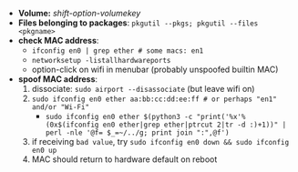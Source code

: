 - **Volume:** _shift-option-volumekey_
- **Files belonging to packages**: `pkgutil --pkgs; pkgutil --files <pkgname>`
- **check MAC address**:
    - `ifconfig en0 | grep ether # some macs: en1`
    - `networksetup -listallhardwareports`
    - option-click on wifi in menubar (probably unspoofed builtin MAC)
- **spoof MAC address**:
    1. dissociate: `sudo airport --disassociate` (but leave wifi on)
    2. `sudo ifconfig en0 ether aa:bb:cc:dd:ee:ff # or perhaps "en1" and/or "Wi-Fi"`
        - `sudo ifconfig en0 ether $(python3 -c "print('%x'%(0x$(ifconfig en0 ether|grep ether|ptrcut 2|tr -d :)+1))" | perl -nle '@f= $_=~/../g; print join ":",@f')`
    3. if receiving `bad value`, try `sudo ifconfig en0 down && sudo ifconfig en0 up`
    4. MAC should return to hardware default on reboot
